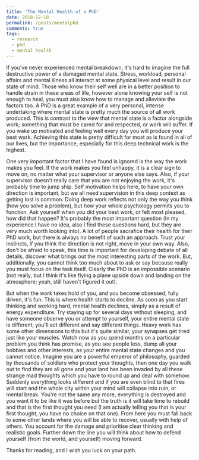 ```yaml
---
title: 'The Mental Health of a PhD'
date: 2018-12-18
permalink: /posts/mentalphd
comments: true
tags:
  - research
  - phd
  - mental health
---
```


If you've never experienced mental breakdown, it's hard to imagine
the full destructive power of a damaged mental state. Stress, workload, personal affairs
and mental illness all interact at some physical level and result in our state of mind.
Those who know their self well are in a better position to handle strain in these areas
of life, however alone knowing your self is not enough to heal, you must also know
how to manage and alleviate the factors too. A PhD is a great example of a very personal,
intense undertaking where mental state is pretty much the source of all work produced. This
is contrast to the view that mental state is a factor alongside work; something that
must be cared for and respected, or work will suffer. If you wake up motivated and feeling
well every day you will produce your best work. Achieving this state is pretty difficult
for most as is found in all of our lives, but the importance, especially for this deep
technical work is the highest.

One very important factor that I have found is ignored is the way the work makes you
feel. If the work makes you feel unhappy, it is a clear sign to move on, no matter
what your supervisor or anyone else says. Also, if your supervisor doesn't really care
that you are not enjoying the work, it's probably time to jump ship. Self motivation
helps here, to have your own direction is important, but we all need supervision
in this deep context as getting lost is common. Doing deep work reflects not only
the way you think (how you solve a problem), but how your whole psychology permits you to
function. Ask yourself when you did your best work, or felt most pleased, how did that happen?
It's probably the most important question (In my experience I have no idea, also I
find these questions hard, but they are very much worth looking into). A lot of people
sacrafice their health for their PhD work, but there is always no benefit of such an approach.
Trust your instincts, if you think the direction is not right, move in your own way. Also,
don't be afraid to speak, this time is important for developing debate of all details, discover
what brings out the most interesting parts of the work. But, additionally, you cannot think too much
about to ask or say because really you must focus on the task itself. Clearly the PhD is
an impossible scenario (not really, but I think it's like flying a plane upside down and
landing on the atmosphere; yeah, still haven't figured it out).

But when the work takes hold of you, and you become obsessed, fully driven, it's fun. This
is where health starts to decline. As soon as you start thinking and working hard, mental
health declines, simply as a result of energy expenditure. Try staying up for several days
without sleeping, and have someone observe you or attempt to yourself, your entire mental state
is different, you'll act different and say different things. Heavy work has some other dimensions
to this but it's quite similar, your synapses get tired just like your muscles. Watch now
as you spend months on a particular problem you think has promise, as you see people less,
dump all your hobbies and other interests, as your entire mental state changes and you
cannot notice. Imagine you are a powerful emperor of philosophy, guarded by thousands of soldiers who
protect your thoughts, then one day you walk out to find they are all gone and your land has been
invaded by all these strange mad thoughts which you have to round up and deal with somehow. Suddenly everything looks
different and if you are even blind to that fires will start and the whole city within your mind will
collapse into ruin, or mental break. You're not the same any more, everything is destroyed and you want it
to be like it was before but the truth is it will take time to rebuild and that is the first thought you need (I
am actually telling you that is your first thought, you have no choice on that one). From here you must
fall back to some other lands where you will be able to recover, usually with help of others. You account
for the damage and prioritise clear thinking and realistic goals. Further down the line you will think about
how to defend yourself (from the world, and yourself) moving forward.

Thanks for reading, and I wish you luck on your path.
